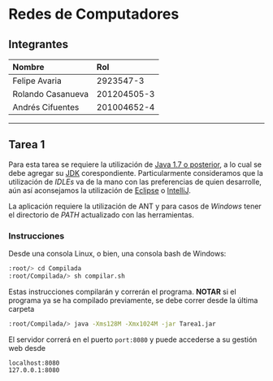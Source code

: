 # Redes de Computadores


## Integrantes


| Nombre | Rol    |
|:-------|:-------|
| Felipe Avaria | 2923547-3 |
| Rolando Casanueva | 201204505-3 |
| Andrés Cifuentes | 201004652-4 |


-----------------------------------

## Tarea 1

Para esta tarea se requiere la utilización de [Java 1.7 o posterior](http://www.oracle.com/technetwork/java/javase/downloads/jre8-downloads-2133155.html), a lo cual se debe agregar su [JDK](http://www.oracle.com/technetwork/java/javase/downloads/jdk8-downloads-2133151.html) corespondiente. Particularmente consideramos que la utilización de *IDLEs* va de la mano con las preferencias de quien desarrolle, aún así aconsejamos la utilización de [Eclipse](https://www.eclipse.org/downloads/?) o [IntelliJ](https://www.jetbrains.com/idea/download/#section=windows).

La aplicación requiere la utilización de ANT y para casos de *Windows* tener el directorio de *PATH* actualizado con las herramientas.

### Instrucciones

Desde una consola Linux, o bien, una consola bash de Windows:

```bash
:root/> cd Compilada
:root/Compilada/> sh compilar.sh 
```
Estas instrucciones compilarán y correrán el programa. **NOTAR** si el programa ya se ha compilado previamente, se debe correr desde la última carpeta
```bash
:root/Compilada/> java -Xms128M -Xmx1024M -jar Tarea1.jar
```

El servidor correrá en el puerto `port:8080` y puede accederse a su gestión web desde
```
localhost:8080
127.0.0.1:8080
```